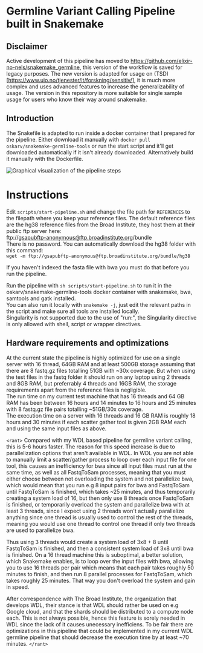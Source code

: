 # Germline Variant Calling Pipeline built in Snakemake  

## Disclaimer
Active development of this pipeline has moved to https://github.com/elixir-no-nels/snakemake_germline, this version of the workflow is saved for legacy purposes.
The new version is adapted for usage on (TSD)[https://www.uio.no/tjenester/it/forskning/sensitiv/], it is much more complex and uses advanced features to increase
the generalizability of usage. The version in this repository is more suitable for single sample usage for users who know their way around snakemake.

## Introduction
The Snakefile is adapted to run inside a docker container that I prepared for the pipeline. Either download it manually with `docker pull oskarv/snakemake-germline-tools`
or run the start script and it'll get downloaded automatically if it isn't already downloaded. Alternatively build it manually with the Dockerfile.  

![Graphical visualization of the pipeline steps](https://github.com/oskarvid/snakemake_germline/blob/master/dag.png)

# Instructions  
Edit `scripts/start-pipeline.sh` and change the file path for `REFERENCES` to the filepath where you keep your reference files. The default reference files 
are the hg38 reference files from the Broad Institute, they host them at their public ftp server here:  
ftp://gsapubftp-anonymous@ftp.broadinstitute.org/bundle  
There is no password. You can automatically download the hg38 folder with this command:  
`wget -m ftp://gsapubftp-anonymous@ftp.broadinstitute.org/bundle/hg38`  

If you haven't indexed the fasta file with bwa you must do that before you run the pipeline.  

Run the pipeline with `sh scripts/start-pipeline.sh` to run it in the oskarv/snakemake-germline-tools docker container with snakemake, bwa, samtools and 
gatk installed.  
You can also run it locally with `snakemake -j`, just edit the relevant paths in the script and make sure all tools are installed locally.  
Singularity is not supported due to the use of "run:", the Singularity directive is only allowed with shell, script or wrapper directives.

## Hardware requirements and optimizations  
At the current state the pipeline is highly optimized for use on a single server with 16 thread, 64GB RAM and at least 500GB storage assuming that there are 8 
fastq.gz files totalling 51GB with ~30x coverage. But when using the test files 
in the fastq folder it should run on any laptop using 2 threads and 8GB RAM, but 
preferrably 4 threads and 16GB RAM, the storage requirements apart from the 
reference files is negligible.  
The run time on my current test machine that has 16 threads and 64 GB RAM has 
been between 16 hours and 14 minutes to 16 hours and 25 minutes with 8 fastq.gz 
file pairs totalling ~51GB/30x coverage.  
The execution time on a server with 16 threads and 16 GB RAM is roughly 18 hours 
and 30 minutes if each scatter gather tool is given 2GB RAM each and using the 
same input files as above.  

`<rant>` Compared with my WDL 
based pipeline for germline variant calling, this is 5-6 hours faster. The reason for this speed increase is due to parallelization options that aren't
available in WDL. In WDL you are not able to manually limit a scatter/gather process to loop over each input file for one tool, this causes an inefficiency
for bwa since all input files must run at the same time, as well as all FastqToSam processes, meaning that you must either choose between not overloading 
the system and not parallelize bwa, which would mean that you run e.g 8 input pairs for bwa and FastqToSam until FastqToSam is finished, which takes ~25 
minutes, and thus temporarily creating a system load of 16, but then only use 8 threads once FastqToSam is finished, or temporarily overload the system 
and parallelize bwa with at least 3 threads, since I expect using 2 threads won't actually parallelize anything since one thread is usually used to control
the rest of the threads, meaning you would use one thread to control one thread if only two threads are used to parallelize bwa.  

Thus using 3 threads would
create a system load of 3x8 + 8 until FastqToSam is finished, and then a consistent system load of 3x8 until bwa is finished. On a 16 thread machine this 
is suboptimal, a better solution, which Snakemake enables, is to loop over the input files with bwa, allowing you to use 16 threads per pair which means 
that each pair takes roughly 50 minutes to finish, and then run 8 parallel processes for FastqToSam, which takes roughly 25 minutes. That way you don't 
overload the system and gain in speed.  

After correspondence with The Broad Institute, the organization that develops WDL, their stance is that WDL should
 rather be used on e.g Google cloud, and that the shards should be distributed to a compute node each. This is not always possible, hence this feature is
 sorely needed in WDL since the lack of it causes unecessary inefficiens. To be fair there are optimizations in this pipeline that could be implemented
in my current WDL germline pipeline that should decrease the execution time by at least ~70 minutes. `</rant>`
